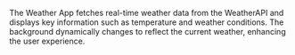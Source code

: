 The Weather App fetches real-time weather data from the WeatherAPI and displays key information such as temperature and weather conditions. The background dynamically changes to reflect the current weather, enhancing the user experience.

